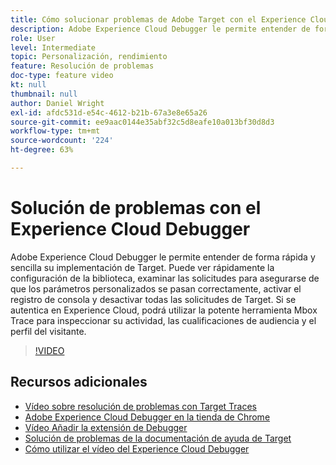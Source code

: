 ```yaml
---
title: Cómo solucionar problemas de Adobe Target con el Experience Cloud Debugger
description: Adobe Experience Cloud Debugger le permite entender de forma rápida y sencilla su implementación de Target. Puede ver rápidamente la configuración de la biblioteca, examinar las solicitudes para asegurarse de que los parámetros personalizados se pasan correctamente, activar el registro de consola y desactivar todas las solicitudes de Target. Si se autentica en Experience Cloud, podrá utilizar la potente herramienta Mbox Trace para inspeccionar su actividad, las cualificaciones de audiencia y el perfil del visitante.
role: User
level: Intermediate
topic: Personalización, rendimiento
feature: Resolución de problemas
doc-type: feature video
kt: null
thumbnail: null
author: Daniel Wright
exl-id: afdc531d-e54c-4612-b21b-67a3e8e65a26
source-git-commit: ee9aac0144e35abf32c5d8eafe10a013bf30d8d3
workflow-type: tm+mt
source-wordcount: '224'
ht-degree: 63%

---
```


# Solución de problemas con el Experience Cloud Debugger

Adobe Experience Cloud Debugger le permite entender de forma rápida y sencilla su implementación de Target. Puede ver rápidamente la configuración de la biblioteca, examinar las solicitudes para asegurarse de que los parámetros personalizados se pasan correctamente, activar el registro de consola y desactivar todas las solicitudes de Target. Si se autentica en Experience Cloud, podrá utilizar la potente herramienta Mbox Trace para inspeccionar su actividad, las cualificaciones de audiencia y el perfil del visitante.

>[!VIDEO](https://video.tv.adobe.com/v/23115/?quality=12)

## Recursos adicionales

* [Vídeo sobre resolución de problemas con Target Traces](troubleshoot-with-target-traces.md)
* [Adobe Experience Cloud Debugger en la tienda de Chrome](https://chrome.google.com/webstore/detail/adobe-experience-cloud-de/ocdmogmohccmeicdhlhhgepeaijenapj)
* [Vídeo Añadir la extensión de Debugger](https://docs.adobe.com/content/help/en/core-services-learn/tutorials/debugger/add-the-extension.html)
* [Solución de problemas de la documentación de ayuda de Target](https://docs.adobe.com/content/help/en/target/using/troubleshoot/troubleshooting-target.html)
* [Cómo utilizar el vídeo del Experience Cloud Debugger](https://docs.adobe.com/content/help/en/core-services-learn/tutorials/debugger/use-the-experience-cloud-debugger.html)
